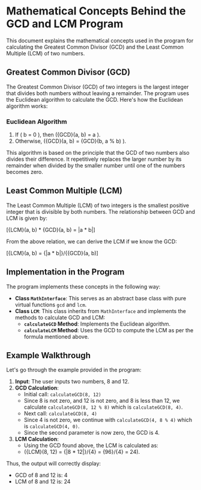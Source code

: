 # Mathematical Concepts Behind the GCD and LCM Program

This document explains the mathematical concepts used in the program for calculating the Greatest Common Divisor (GCD) and the Least Common Multiple (LCM) of two numbers.

## Greatest Common Divisor (GCD)

The Greatest Common Divisor (GCD) of two integers is the largest integer that divides both numbers without leaving a remainder. The program uses the Euclidean algorithm to calculate the GCD. Here's how the Euclidean algorithm works:

### Euclidean Algorithm

1. If \( b = 0 \), then ({GCD}(a, b) = a \).
2. Otherwise, ({GCD}(a, b) = {GCD}(b, a \% b) \).

This algorithm is based on the principle that the GCD of two numbers also divides their difference. It repetitively replaces the larger number by its remainder when divided by the smaller number until one of the numbers becomes zero.

## Least Common Multiple (LCM)

The Least Common Multiple (LCM) of two integers is the smallest positive integer that is divisible by both numbers. The relationship between GCD and LCM is given by:

[{LCM}(a, b) * {GCD}(a, b) = |a * b|]

From the above relation, we can derive the LCM if we know the GCD:

[{LCM}(a, b) = {|a * b|}/{{GCD}(a, b)]

## Implementation in the Program

The program implements these concepts in the following way:

- **Class `MathInterface`**: This serves as an abstract base class with pure virtual functions `gcd` and `lcm`.
- **Class `LCM`**: This class inherits from `MathInterface` and implements the methods to calculate GCD and LCM:
  - **`calculateGCD` Method**: Implements the Euclidean algorithm.
  - **`calculateLCM` Method**: Uses the GCD to compute the LCM as per the formula mentioned above.

## Example Walkthrough

Let's go through the example provided in the program:

1. **Input**: The user inputs two numbers, 8 and 12.
2. **GCD Calculation**:
    - Initial call: `calculateGCD(8, 12)`
    - Since 8 is not zero, and 12 is not zero, and 8 is less than 12, we calculate `calculateGCD(8, 12 % 8)` which is `calculateGCD(8, 4)`.
    - Next call: `calculateGCD(8, 4)`
    - Since 4 is not zero, we continue with `calculateGCD(4, 8 % 4)` which is `calculateGCD(4, 0)`.
    - Since the second parameter is now zero, the GCD is 4.
3. **LCM Calculation**:
    - Using the GCD found above, the LCM is calculated as:
    - ({LCM}(8, 12) = {|8 * 12|}/{4} = {96}/{4} = 24).

Thus, the output will correctly display:
- GCD of 8 and 12 is: 4
- LCM of 8 and 12 is: 24

